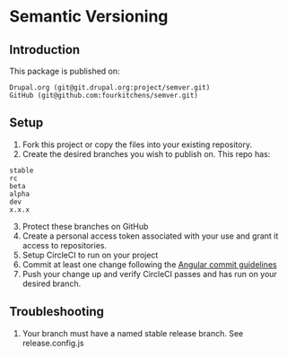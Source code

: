 Semantic Versioning
===================

Introduction
------------

This package is published on:

```
Drupal.org (git@git.drupal.org:project/semver.git)
GitHub (git@github.com:fourkitchens/semver.git)
```

Setup
-----

  1. Fork this project or copy the files into your existing repository.
  2. Create the desired branches you wish to publish on.  This repo has:
```
stable
rc
beta
alpha
dev
x.x.x
```
  3. Protect these branches on GitHub
  4. Create a personal access token associated with your use and grant it access
  to repositories.
  5. Setup CircleCI to run on your project
  6. Commit at least one change following the [Angular commit guidelines](https://github.com/angular/angular.js/blob/master/DEVELOPERS.md#-git-commit-guidelines)
  7. Push your change up and verify CircleCI passes and has run on your desired branch.

Troubleshooting
---------------

  1. Your branch must have a named stable release branch.  See release.config.js

